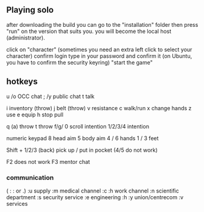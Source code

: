 ## Playing solo ##
after downloading the build
you can go to the "installation" folder 
then press "run" on the version that suits you.
you will become the local host (administrator).

click on "character" (sometimes you need an extra left click to select your character)
confirm login
type in your password and confirm it
(on Ubuntu, you have to confirm the security keyring)
"start the game"

## hotkeys
u /o OCC chat
; /y public chat
t talk

i inventory (throw)
j belt (throw)
v resistance
c walk/run
x change hands
z use 
e equip
h stop pull

q (a) throw
t throw
f/g/ 0 scroll intention
1/2/3/4 intention

numeric keypad
8 head aim
5 body aim
4 / 6 hands
1 / 3 feet 

Shift + 1/2/3 (back) pick up / put in pocket
(4/5 do not work)

F2 does not work
F3 mentor chat

### communication
( : : or .)
:u supply
:m medical channel
:c :h work channel
:n scientific department
:s security service
:e engineering
:h :y union/centrecom
:v services
